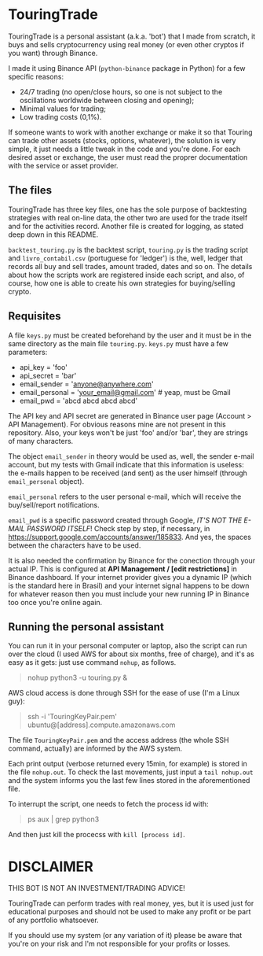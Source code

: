 # TouringTrade
TouringTrade is a personal assistant (a.k.a. 'bot') that I made from scratch, it buys and sells cryptocurrency using real money (or even other cryptos if you want) through Binance.

I made it using Binance API (`python-binance` package in Python) for a few specific reasons:
- 24/7 trading (no open/close hours, so one is not subject to the oscillations worldwide between closing and opening);
- Minimal values for trading;
- Low trading costs (0,1%).

If someone wants to work with another exchange or make it so that Touring can trade other assets (stocks, options, whatever), the solution is very simple, it just needs a little tweak in the code and you're done. For each desired asset or exchange, the user must read the proprer documentation with the service or asset provider.


## The files
TouringTrade has three key files, one has the sole purpose of backtesting strategies with real on-line data, the other two are used for the trade itself and for the activities record. Another file is created for logging, as stated deep down in this README.

`backtest_touring.py` is the backtest script, `touring.py` is the trading script and `livro_contabil.csv` (portuguese for 'ledger') is the, well, ledger that records all buy and sell trades, amount traded, dates and so on. The details about how the scripts work are registered inside each script, and also, of course, how one is able to create his own strategies for buying/selling crypto.


## Requisites
A file `keys.py` must be created beforehand by the user and it must be in the same directory as the main file `touring.py`. `keys.py` must have a few parameters:
- api_key = 'foo'
- api_secret = 'bar'
- email_sender = 'anyone@anywhere.com'
- email_personal = 'your_email@gmail.com' # yeap, must be Gmail
- email_pwd = 'abcd abcd abcd abcd'

The API key and API secret are generated in Binance user page (Account > API Management). For obvious reasons mine are not present in this repository. Also, your keys won't be just 'foo' and/or 'bar', they are strings of many characters.

The object `email_sender` in theory would be used as, well, the sender e-mail account, but my tests with Gmail indicate that this information is useless: the e-mails happen to be received (and sent) as the user himself (through `email_personal` object).

`email_personal` refers to the user personal e-mail, which will receive the buy/sell/report notifications.

`email_pwd` is a specific password created through Google, *IT'S NOT THE E-MAIL PASSWORD ITSELF*! Check step by step, if necessary, in https://support.google.com/accounts/answer/185833. And yes, the spaces between the characters have to be used.

It is also needed the confirmation by Binance for the conection through your actual IP. This is configured at **API Management / [edit restrictions]** in Binance dashboard. If your internet provider gives you a dynamic IP (which is the standard here in Brasil) and your internet signal happens to be down for whatever reason then you must include your new running IP in Binance too once you're online again.


## Running the personal assistant

You can run it in your personal computer or laptop, also the script can run over the cloud (I used AWS for about six months, free of charge), and it's as easy as it gets: just use command `nohup`, as follows.

> nohup python3 -u touring.py &

AWS cloud access is done through SSH for the ease of use (I'm a Linux guy):
> ssh -i 'TouringKeyPair.pem' ubuntu@[address].compute.amazonaws.com

The file `TouringKeyPair.pem` and the access address (the whole SSH command, actually) are informed by the AWS system.

Each print output (verbose returned every 15min, for example) is stored in the file `nohup.out`. To check the last movements, just input a `tail nohup.out` and the system informs you the last few lines stored in the aforementioned file.

To interrupt the script, one needs to fetch the process id with:
> ps aux | grep python3

And then just kill the procecss with `kill [process id]`.


# DISCLAIMER
THIS BOT IS NOT AN INVESTMENT/TRADING ADVICE!

TouringTrade can perform trades with real money, yes, but it is used just for educational purposes and should not be used to make any profit or be part of any portfolio whatsoever.

If you should use my system (or any variation of it) please be aware that you're on your risk and I'm not responsible for your profits or losses.

